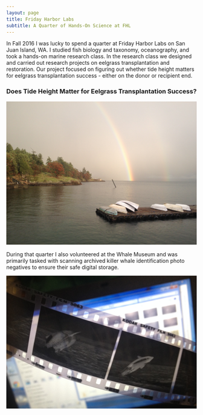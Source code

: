 ```yaml
---
layout: page
title: Friday Harbor Labs
subtitle: A Quarter of Hands-On Science at FHL
---
```


In Fall 2016 I was lucky to spend a quarter at Friday Harbor Labs on San Juan Island, WA. I studied fish biology and taxonomy, oceanography, and took a hands-on marine research class. In the research class we designed and carried out research projects on eelgrass transplantation and restoration. Our project focused on figuring out whether tide height matters for eelgrass transplantation success - either on the donor or recipient end.

### Does Tide Height Matter for Eelgrass Transplantation Success?


![](/assets/img/fhl_rainbow.JPG)

During that quarter I also volunteered at the Whale Museum and was primarily tasked with scanning archived killer whale identification photo negatives to ensure their safe digital storage. 



![](/assets/img/whale_museum.JPG)